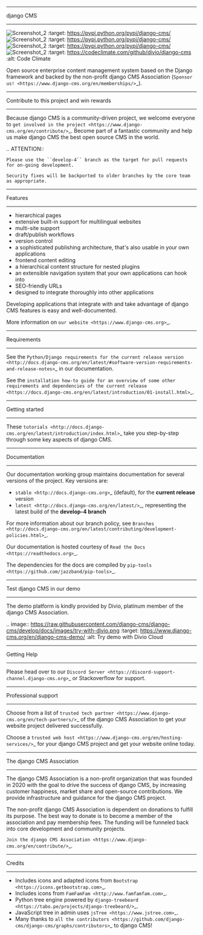 ********
django CMS
********
![Screenshot_2](https://img.shields.io/pypi/v/django-cms.svg)
    :target: https://pypi.python.org/pypi/django-cms/
![Screenshot_2](https://img.shields.io/badge/wheel-yes-green.svg)
    :target: https://pypi.python.org/pypi/django-cms/
![Screenshot_2](https://img.shields.io/pypi/l/django-cms.svg)
    :target: https://pypi.python.org/pypi/django-cms/
![Screenshot_2](https://codeclimate.com/github/divio/django-cms/badges/gpa.svg)
   :target: https://codeclimate.com/github/divio/django-cms
   :alt: Code Climate

Open source enterprise content management system based on the Django framework and backed by the non-profit django CMS Association (`Sponsor us! <https://www.django-cms.org/en/memberships/>`_).

*******************************************
Contribute to this project and win rewards
*******************************************

Because django CMS is a community-driven project, we welcome everyone to `get involved in the project <https://www.django-cms.org/en/contribute/>`_. Become part of a fantastic community and help us make django CMS the best open source CMS in the world.


.. ATTENTION::

    Please use the ``develop-4`` branch as the target for pull requests for on-going development.

    Security fixes will be backported to older branches by the core team as appropriate.


********
Features
********

* hierarchical pages
* extensive built-in support for multilingual websites
* multi-site support
* draft/publish workflows
* version control
* a sophisticated publishing architecture, that's also usable in your own applications
* frontend content editing
* a hierarchical content structure for nested plugins
* an extensible navigation system that your own applications can hook into
* SEO-friendly URLs
* designed to integrate thoroughly into other applications

Developing applications that integrate with and take advantage of django CMS features is easy and well-documented.

More information on `our website <https://www.django-cms.org>`_.

************
Requirements
************

See the `Python/Django requirements for the current release version
<http://docs.django-cms.org/en/latest/#software-version-requirements-and-release-notes>`_ in our documentation.

See the `installation how-to guide for an overview of some other requirements and dependencies of the current release
<https://docs.django-cms.org/en/latest/introduction/01-install.html>`_.


***************
Getting started
***************

These `tutorials <http://docs.django-cms.org/en/latest/introduction/index.html>`_ take you step-by-step through some key aspects of django CMS.


*************
Documentation
*************

Our documentation working group maintains documentation for several versions of the project. Key versions are:

* `stable <http://docs.django-cms.org>`_ (default), for the **current release** version
* `latest <http://docs.django-cms.org/en/latest/>`_, representing the latest build of the **develop-4 branch**

For more information about our branch policy, see `Branches
<http://docs.django-cms.org/en/latest/contributing/development-policies.html>`_.

Our documentation is hosted courtesy of `Read the Docs <https://readthedocs.org>`_.

The dependencies for the docs are compiled by `pip-tools <https://github.com/jazzband/pip-tools>`_.


***************************
Test django CMS in our demo
***************************

The demo platform is kindly provided by Divio, platinum member of the django CMS Association.

.. image:: https://raw.githubusercontent.com/django-cms/django-cms/develop/docs/images/try-with-divio.png
   :target: https://www.django-cms.org/en/django-cms-demo/
   :alt: Try demo with Divio Cloud

************
Getting Help
************

Please head over to our `Discord Server <https://discord-support-channel.django-cms.org>`_ or Stackoverflow for support.

********************
Professional support
********************

Choose from a list of `trusted tech partner <https://www.django-cms.org/en/tech-partners/>`_ of the django CMS Association to get your website project delivered successfully.

Choose a `trusted web host <https://www.django-cms.org/en/hosting-services/>`_ for your django CMS project and get your website online today.


**************************
The django CMS Association
**************************

The django CMS Association is a non-profit organization that was founded in 2020 with the goal to drive the success of django CMS, by increasing customer happiness, market share and open-source contributions. We provide infrastructure and guidance for the django CMS project.

The non-profit django CMS Association is dependent on donations to fulfill its purpose. The best way to donate is to become a member of the association and pay membership fees. The funding will be funneled back into core development and community projects.

`Join the django CMS Association <https://www.django-cms.org/en/contribute/>`_.


*******
Credits
*******

* Includes icons and adapted icons from `Bootstrap <https://icons.getbootstrap.com>`_.
* Includes icons from `FamFamFam <http://www.famfamfam.com>`_.
* Python tree engine powered by
  `django-treebeard <https://tabo.pe/projects/django-treebeard/>`_.
* JavaScript tree in admin uses `jsTree <https://www.jstree.com>`_.
* Many thanks to
  `all the contributors <https://github.com/django-cms/django-cms/graphs/contributors>`_
  to django CMS!
